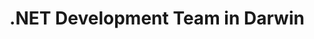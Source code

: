 ---
title: .NET Development Team in Darwin
permalink: /landings/locations/darwin/developer/-net
technology: .NET
location: Darwin
---